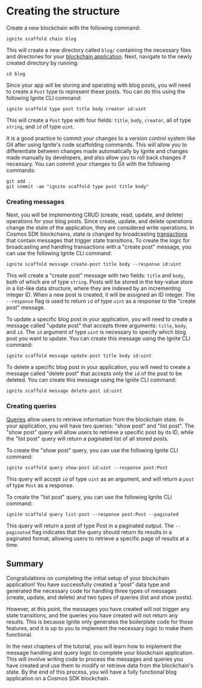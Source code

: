 # Creating the structure

Create a new blockchain with the following command:

```
ignite scaffold chain blog
```

This will create a new directory called `blog/` containing the necessary files
and directories for your [blockchain
application](https://docs.cosmos.network/main/basics/app-anatomy). Next,
navigate to the newly created directory by running:

```
cd blog
```

Since your app will be storing and operating with blog posts, you will need to
create a `Post` type to represent these posts. You can do this using the
following Ignite CLI command:

```
ignite scaffold type post title body creator id:uint
```

This will create a `Post` type with four fields: `title`, `body`, `creator`, all
of type `string`, and `id` of type `uint`.

It is a good practice to commit your changes to a version control system like
Git after using Ignite's code scaffolding commands. This will allow you to
differentiate between changes made automatically by Ignite and changes made
manually by developers, and also allow you to roll back changes if necessary.
You can commit your changes to Git with the following commands:

```
git add .
git commit -am "ignite scaffold type post title body"
```

### Creating messages

Next, you will be implementing CRUD (create, read, update, and delete)
operations for your blog posts. Since create, update, and delete operations
change the state of the application, they are considered write operations. In
Cosmos SDK blockchains, state is changed by broadcasting
[transactions](https://docs.cosmos.network/main/basics/tx-lifecycle) that
contain messages that trigger state transitions. To create the logic for
broadcasting and handling transactions with a "create post" message, you can use
the following Ignite CLI command:

```
ignite scaffold message create-post title body --response id:uint
```

This will create a "create post" message with two fields: `title` and `body`,
both of which are of type `string`. Posts will be stored in the key-value store
in a list-like data structure, where they are indexed by an incrementing integer
ID. When a new post is created, it will be assigned an ID integer. The
`--response` flag is used to return `id` of type `uint` as a response to the
"create post" message.

To update a specific blog post in your application, you will need to create a
message called "update post" that accepts three arguments: `title`, `body`, and
`id`. The `id` argument of type `uint` is necessary to specify which blog post
you want to update. You can create this message using the Ignite CLI command:

```
ignite scaffold message update-post title body id:uint
```

To delete a specific blog post in your application, you will need to create a
message called "delete post" that accepts only the `id` of the post to be
deleted. You can create this message using the Ignite CLI command:

```
ignite scaffold message delete-post id:uint
```

### Creating queries

[Queries](https://docs.cosmos.network/main/basics/query-lifecycle) allow users
to retrieve information from the blockchain state. In your application, you will
have two queries: "show post" and "list post". The "show post" query will allow
users to retrieve a specific post by its ID, while the "list post" query will
return a paginated list of all stored posts.

To create the "show post" query, you can use the following Ignite CLI command:

```
ignite scaffold query show-post id:uint --response post:Post
```

This query will accept `id` of type `uint` as an argument, and will return a
`post` of type `Post` as a response.

To create the "list post" query, you can use the following Ignite CLI command:

```
ignite scaffold query list-post --response post:Post --paginated
```

This query will return a post of type Post in a paginated output. The
`--paginated` flag indicates that the query should return its results in a
paginated format, allowing users to retrieve a specific page of results at a
time.

## Summary

Congratulations on completing the initial setup of your blockchain application!
You have successfully created a "post" data type and generated the necessary
code for handling three types of messages (create, update, and delete) and two
types of queries (list and show posts).

However, at this point, the messages you have created will not trigger any state
transitions, and the queries you have created will not return any results. This
is because Ignite only generates the boilerplate code for these features, and it
is up to you to implement the necessary logic to make them functional.

In the next chapters of the tutorial, you will learn how to implement the
message handling and query logic to complete your blockchain application. This
will involve writing code to process the messages and queries you have created
and use them to modify or retrieve data from the blockchain's state. By the end
of this process, you will have a fully functional blog application on a Cosmos
SDK blockchain.